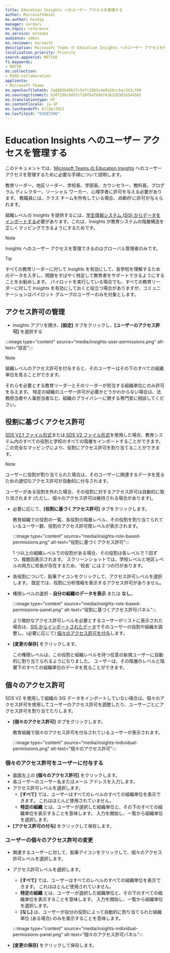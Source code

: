 ```yaml
---
title: Education Insights へのユーザー アクセスを管理する
author: MicrosoftHeidi
ms.author: heidip
manager: serdars
ms.topic: reference
ms.service: msteams
audience: admin
ms.reviewer: karsmith
description: Microsoft Teams の Education Insights へのユーザー アクセスを管理します。
localization_priority: Priority
search.appverid: MET150
f1.keywords:
- NOCSH
ms.collection:
- M365-collaboration
appliesto:
- Microsoft Teams
ms.openlocfilehash: 2a8883b48b2fc5efc33b3c4e0128cc5ac3d3c760
ms.sourcegitcommit: b387296c043fcf10fba7b9ef416328383e54a565
ms.translationtype: HT
ms.contentlocale: ja-JP
ms.lasthandoff: 07/26/2021
ms.locfileid: "53587296"
---
```

# <a name="manage-user-access-to-education-insights"></a>Education Insights へのユーザー アクセスを管理する

このドキュメントでは、[Microsoft Teams の Education Insights](class-insights.md) へのユーザー アクセスを管理するために必要な手順について説明します。

教育リーダー、地区リーダー、学校長、学部長、カウンセラー、教科長、プログラム ディレクター、ソーシャル ワーカー、心理学者に許可を与える必要があります。 教職員には、クラス チームを所有している場合、*自動的* に許可が与えられます。

組織レベルの Insights を提供するには、[学生情報システム (SIS) からデータをインポートする](education-insights-sis-data-sync.md)必要があります。これは、Insights が教育システムの階層構造を正しくマッピングできるようにするためです。

> [!NOTE]
> Insights へのユーザー アクセスを管理できるのはグローバル管理者のみです。

> [!TIP]
> すべての教育リーダーに対して Insights を有効にして、各学校を理解するためのデータを入手し、問題をすばやく特定して教育者をサポートできるようにすることをお勧めします。 パイロットを実行している場合でも、すべての教育リーダーに対して Insights を有効にしておくと役立つ場合がありますが、コミュニケーションはパイロット グループのユーザーのみを対象とします。

## <a name="manange-permissions"></a>アクセス許可の管理

* Insights アプリを開き、**[設定]** タブをクリックし、**[ユーザーのアクセス許可]** を選択する

:::image type="content" source="media/insights-user-permissions.png" alt-text="設定":::

> [!NOTE]
> 組織レベルのアクセス許可を付与すると、そのユーザーはその下のすべての組織単位を見ることができます。
> 
> それらを必要とする教育リーダーとそのリーダーが担当する組織単位にのみ許可を与えます。 特定の組織のユーザー許可が必要かどうかわからない場合は、法務担当者や人事担当者など、組織のプライバシーに関する専門家に相談してください。

## <a name="role-based-permissions"></a>役割に基づくアクセス許可

[SDS V2.1 ファイル形式](/schooldatasync/sds-v2.1-csv-file-format)または[ SDS V2 ファイル形式](/schooldatasync/sds-v2-csv-file-format)を使用した場合、教育システム内のすべての役割と学校のすべての階層をインポートすることができます。 この完全なマッピングにより、役割にアクセス許可を割り当てることができます。 

> [!NOTE]
> ユーザーに役割が割り当てられた場合は、そのユーザーに関連するデータを見るための適切なアクセス許可が自動的に付与されます。
>
> ユーザーがある役割を外れた場合、その役割に対するアクセス許可は自動的に取り消されます (ただし、個々のアクセス許可は維持される場合があります)。


* 必要に応じて、**[役割に基づくアクセス許可]** タブをクリックします。

  教育組織での役割の一覧、各役割の階層レベル、その役割を割り当てられているユーザー数、役割のアクセス許可限レベルが表示されます。 
  
  :::image type="content" source="media/insights-role-based-permissions.png" alt-text="役割に基づくアクセス許可":::
  
  1 つ以上の組織レベルでの役割がある場合、その役割は各レベルで 1 回ずつ、複数回表示されます。 スクリーンショットでは、学校レベルと地区レベルの両方に校長が存在するため、'校長' には 2 つの行があります。
  
* 各役割について、鉛筆アイコンをクリックして、アクセス許可レベルを選択します。 既定では、役割に分析情報を表示するアクセス許可がありません。
* 権限レベルの選択 - **自分の組織のデータを表示** または **なし**。

  :::image type="content" source="media/insights-role-based-permissions-panel.png" alt-text="役割に基づくアクセス許可パネル":::
  
  より微妙なアクセス許可レベルを必要とするユーザーがリストに表示された場合は、[SIS からインポートされたデータ](education-insights-sis-data-sync.md)でそのユーザーの役割や組織を調整し、(必要に応じて) [個々のアクセス許可を付与](#grant-individual-permission-to-a-user)します。

* **[変更の保存]** をクリックします。

  この権限レベルは、この役割と組織レベルを持つ任意の新規ユーザーに自動的に割り当てられるようになりました。 ユーザーは、その階層のレベルと階層下のすべての組織単位のデータを見ることができます。  


## <a name="individual-permissions"></a>個々のアクセス許可

SDS V2 を使用して組織の SIS データをインポートしていない場合は、個々のアクセス許可を使用してユーザーのアクセス許可を調整したり、ユーザーごとにアクセス許可を割り当てたりします。

* **[個々のアクセス許可]** タブをクリックします。
  
  教育組織で個々のアクセス許可を付与されているユーザーが表示されます。 
  
  :::image type="content" source="media/insights-individual-permissions.png" alt-text="個々のアクセス許可":::
  
### <a name="grant-individual-permission-to-a-user"></a>個々のアクセス許可をユーザーに付与する
* 画面左上の **[個々のアクセス許可]** をクリックします。
* 各ユーザーのユーザー名またはメール アドレスを入力します。
* アクセス許可レベルを選択します。
  * **[すべて]** では、ユーザーはすべてのレベルのすべての組織単位を表示できます。 これはほとんど使用されていません。
  * **特定の組織** とは、ユーザーが選択した組織単位と、その下のすべての組織単位を表示することを意味します。 入力を開始し、一覧から組織単位を選択します。
* **[アクセス許可の付与]** をクリックして保存します。

### <a name="change-the-individual-permission-of-a-user"></a>ユーザーの個々のアクセス許可の変更
* 関連するユーザーに対して、鉛筆アイコンをクリックして、個々のアクセス許可レベルを選択します。
* アクセス許可レベルを選択します。
  * **[すべて]** では、ユーザーはすべてのレベルのすべての組織単位を表示できます。 これはほとんど使用されていません。
  * **特定の組織** とは、ユーザーが選択した組織単位と、その下のすべての組織単位を表示することを意味します。 入力を開始し、一覧から組織単位を選択します。
  * **[なし]** は、ユーザーが自分の役割によって自動的に割り当てられた組織単位 (ある場合) のみを表示することを意味します。
  
  :::image type="content" source="media/insights-individual-permissions-panel.png" alt-text="個々のアクセス許可パネル":::

* **[変更の保存]** をクリックして保存します。
